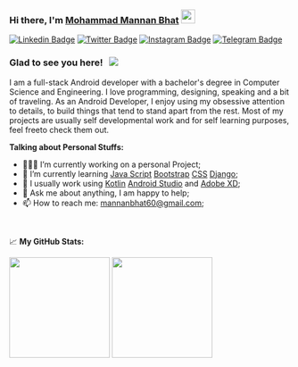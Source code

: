 ### Hi there, I'm <a href="https://gkassym.netlify.app" target="_blank">Mohammad Mannan Bhat</a> <img src="https://media.giphy.com/media/hvRJCLFzcasrR4ia7z/giphy.gif" width="25px">
[![Linkedin Badge](https://img.shields.io/badge/-LinkedIn-0e76a8?style=flat-square&logo=Linkedin&logoColor=white)](https://linkedin.com/in/m-mannan-bhat-486405172/)
[![Twitter Badge](https://img.shields.io/badge/-Twitter-00acee?style=flat-square&logo=Twitter&logoColor=white)](https://twitter.com/BhatMannan)
[![Instagram Badge](https://img.shields.io/badge/-Instagram-e4405f?style=flat-square&logo=Instagram&logoColor=white)](https://instagram.com/mohammad_mannan/)
[![Telegram Badge](https://img.shields.io/badge/-Telegram-0088cc?style=flat-square&logo=Telegram&logoColor=white)](https://t.me/Zailta)

### Glad to see you here! &nbsp; ![](https://visitor-badge.glitch.me/badge?page_id=zailta)

I am a full-stack Android developer with a bachelor's degree in Computer Science and Engineering. I love programming, designing, speaking and a bit of traveling.
As an Android Developer, I enjoy using my obsessive attention to details, to build things that tend to stand apart from the rest. Most of my projects are usually self developmental work and for self learning purposes, feel freeto check them out.

**Talking about Personal Stuffs:**

- 👨🏻‍💻 I’m currently working on a personal Project;
- 🚀 I’m currently learning [Java Script](https://www.javascript.com/) [Bootstrap](https://getbootstrap.com/) [CSS](https://developer.mozilla.org/en-US/docs/Web/CSS) [Django](https://www.djangoproject.com/);
- 📝 I usually work using [Kotlin](https://kotlinlang.org/) [Android Studio](https://developer.android.com/studio) and [Adobe XD](https://www.adobe.com/in/products/xd.html); 
- 💬 Ask me about anything, I am happy to help;
- 📫 How to reach me: mannanbhat60@gmail.com;

</br>

📈 **My GitHub Stats:**

<p>
  <img height="180em" src="https://github-readme-stats.vercel.app/api?username=zailta&show_icons=true&hide_border=true&&count_private=true&include_all_commits=true" />
  <img height="180em" src="https://github-readme-stats.vercel.app/api/top-langs/?username=zailta&exclude_repo=KNN-Image-Classification&show_icons=true&hide_border=true&layout=compact&langs_count=8"/>
</p>



